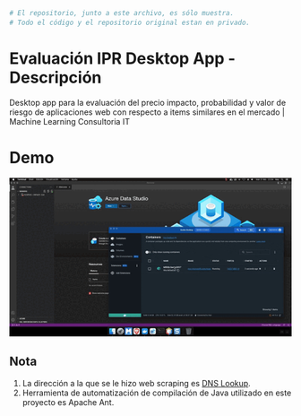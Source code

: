 ```bash
# El repositorio, junto a este archivo, es sólo muestra. 
# Todo el código y el repositorio original estan en privado.
```
# Evaluación IPR Desktop App - Descripción
Desktop app para la evaluación del precio impacto, probabilidad y valor de riesgo de aplicaciones web con respecto a items similares en el mercado | Machine Learning Consultoria IT

# Demo
<p align="center"> 
 <img src="/Demo.gif"/>
</p>


## Nota
1. La dirección a la que se le hizo web scraping es [DNS Lookup](https://dnslookup.es/).
2. Herramienta de automatización de compilación de Java utilizado en este proyecto es Apache Ant.
